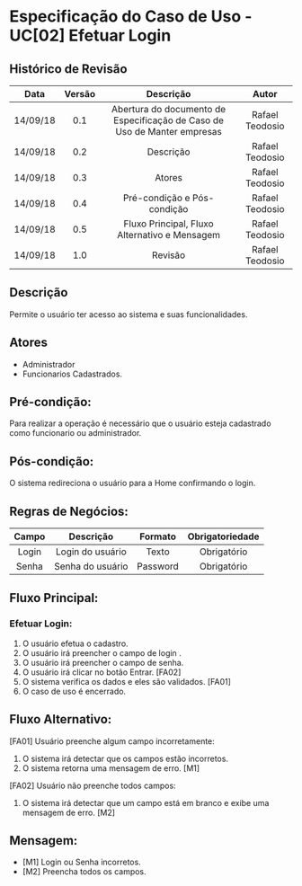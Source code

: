 # Especificação do Caso de Uso - UC[02] Efetuar Login

## Histórico de Revisão
| Data | Versão | Descrição | Autor |
|:----:|:------:|:---------:|:-----:|
| 14/09/18 | 0.1 | Abertura do documento de Especificação de Caso de Uso de Manter empresas | Rafael Teodosio |
| 14/09/18 | 0.2 | Descrição | Rafael Teodosio |
| 14/09/18 | 0.3 | Atores | Rafael Teodosio |
| 14/09/18 | 0.4 | Pré-condição e Pós-condição | Rafael Teodosio |
| 14/09/18 | 0.5 | Fluxo Principal, Fluxo Alternativo e Mensagem | Rafael Teodosio |
| 14/09/18 | 1.0 | Revisão | Rafael Teodosio |

## Descrição
Permite o usuário ter acesso ao sistema e suas funcionalidades.

## Atores
  * Administrador
  * Funcionarios Cadastrados.

## Pré-condição:
Para realizar a operação é necessário que o usuário esteja cadastrado como funcionario ou administrador.

## Pós-condição:

O sistema redireciona o usuário para a Home confirmando o login.

## Regras de Negócios:

| Campo | Descrição | Formato | Obrigatoriedade |
|:-----:|:---------:|:-------:|:---------------:|
| Login | Login do usuário  | Texto |  Obrigatório |
| Senha   | Senha do usuário  | Password | Obrigatório |

## Fluxo Principal:

### Efetuar Login:
  1. O usuário efetua o cadastro.
  2. O usuário irá preencher o campo de login .
  3. O usuário irá preencher o campo de senha.
  4. O usuário irá clicar no botão Entrar. [FA02]
  5. O sistema verifica os dados e eles são validados. [FA01]
  6. O caso de uso é encerrado.


## Fluxo Alternativo:

[FA01] Usuário preenche algum campo incorretamente:
  1. O sistema irá detectar que os campos estão incorretos.
  2. O sistema retorna uma mensagem de erro.  [M1]

[FA02] Usuário não preenche todos campos:
  1. O sistema irá detectar que um campo está em branco e exibe uma mensagem de erro. [M2]

## Mensagem:
  * [M1] Login ou Senha incorretos.
  * [M2] Preencha todos os campos.
